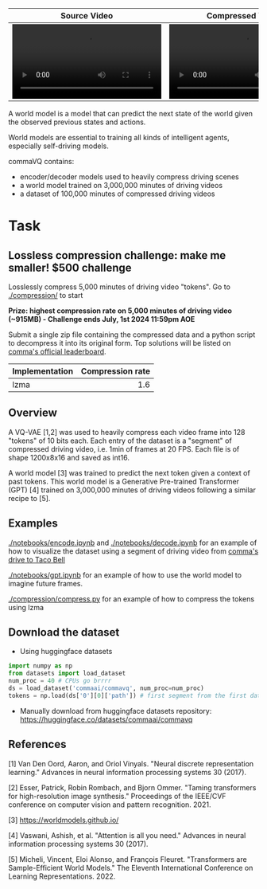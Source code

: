 
| Source Video    | Compressed Video | Future Prediction |
| --------------- | ---------------- |------------------ |
| <video src="https://github.com/commaai/commavq/assets/29985433/91894bf7-592b-4204-b3f2-3e805984045c">  |  <video src="https://github.com/commaai/commavq/assets/29985433/3a799ac8-781e-461c-bf14-c15cea42b985">    |  <video src="https://github.com/commaai/commavq/assets/29985433/f6f7699b-b6cb-4f9c-80c9-8e00d75fbfae"> |

A world model is a model that can predict the next state of the world given the observed previous states and actions.

World models are essential to training all kinds of intelligent agents, especially self-driving models.

commaVQ contains:
- encoder/decoder models used to heavily compress driving scenes
- a world model trained on 3,000,000 minutes of driving videos
- a dataset of 100,000 minutes of compressed driving videos

# Task

## Lossless compression challenge: make me smaller! $500 challenge
Losslessly compress 5,000 minutes of driving video "tokens". Go to [./compression/](./compression/) to start

**Prize: highest compression rate on 5,000 minutes of driving video (~915MB) - Challenge ends July, 1st 2024 11:59pm AOE**

Submit a single zip file containing the compressed data and a python script to decompress it into its original form. Top solutions will be listed on [comma's official leaderboard](https://comma.ai/leaderboard).

| Implementation                                                                     | Compression rate |
| :----------------------------------------------------------------------------------| ---------------: |
| lzma                                                                               |  1.6             |


## Overview
A VQ-VAE [1,2] was used to heavily compress each video frame into 128 "tokens" of 10 bits each. Each entry of the dataset is a "segment" of compressed driving video, i.e. 1min of frames at 20 FPS. Each file is of shape 1200x8x16 and saved as int16.

A world model [3] was trained to predict the next token given a context of past tokens. This world model is a Generative Pre-trained Transformer (GPT) [4] trained on 3,000,000 minutes of driving videos following a similar recipe to [5].

## Examples
[./notebooks/encode.ipynb](./notebooks/encode.ipynb) and [./notebooks/decode.ipynb](./notebooks/decode.ipynb) for an example of how to visualize the dataset using a segment of driving video from [comma's drive to Taco Bell](https://blog.comma.ai/taco-bell/)

[./notebooks/gpt.ipynb](./notebooks/gpt.ipynb) for an example of how to use the world model to imagine future frames.

[./compression/compress.py](./compression/compress.py) for an example of how to compress the tokens using lzma

## Download the dataset
- Using huggingface datasets
```python
import numpy as np
from datasets import load_dataset
num_proc = 40 # CPUs go brrrr
ds = load_dataset('commaai/commavq', num_proc=num_proc)
tokens = np.load(ds['0'][0]['path']) # first segment from the first data shard
```
- Manually download from huggingface datasets repository: https://huggingface.co/datasets/commaai/commavq

## References
[1] Van Den Oord, Aaron, and Oriol Vinyals. "Neural discrete representation learning." Advances in neural information processing systems 30 (2017).

[2] Esser, Patrick, Robin Rombach, and Bjorn Ommer. "Taming transformers for high-resolution image synthesis." Proceedings of the IEEE/CVF conference on computer vision and pattern recognition. 2021.

[3] https://worldmodels.github.io/

[4] Vaswani, Ashish, et al. "Attention is all you need." Advances in neural information processing systems 30 (2017).

[5] Micheli, Vincent, Eloi Alonso, and François Fleuret. "Transformers are Sample-Efficient World Models." The Eleventh International Conference on Learning Representations. 2022.
